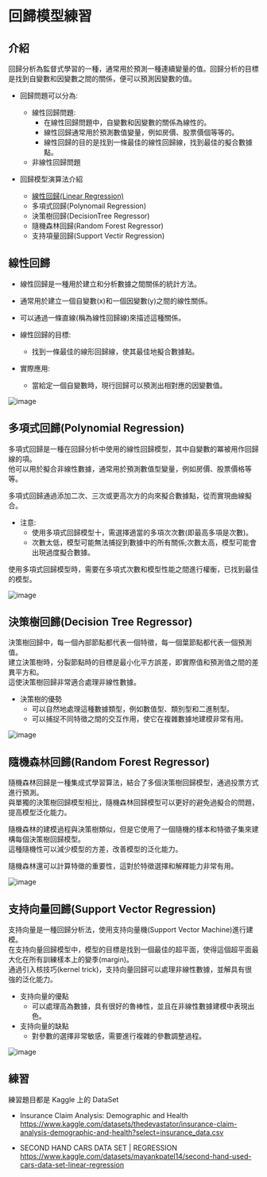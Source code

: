 # 回歸模型練習

## 介紹

回歸分析為監督式學習的一種，通常用於預測一種連續變量的值。回歸分析的目標是找到自變數和因變數之間的關係，便可以預測因變數的值。

- 回歸問題可以分為:

  - 線性回歸問題:
    - 在線性回歸問題中，自變數和因變數的關係為線性的。<br>
    - 線性回歸通常用於預測數值變量，例如房價、股票價個等等的。<br>
    - 線性回歸的目的是找到一條最佳的線性回歸線，找到最佳的擬合數據點。
  - 非線性回歸問題

- 回歸模型演算法介紹
  - [線性回歸(Linear Regression)](#線性回歸)
  - 多項式回歸(Polynomail Regression)
  - 決策樹回歸(DecisionTree Regressor)
  - 隨機森林回歸(Random Forest Regressor)
  - 支持項量回歸(Support Vectir Regression)

## 線性回歸

- 線性回歸是一種用於建立和分析數據之間關係的統計方法。
- 通常用於建立一個自變數(x)和一個因變數(y)之間的線性關係。
- 可以通過一條直線(稱為線性回歸線)來描述這種關係。

- 線性回歸的目標:

  - 找到一條最佳的線形回歸線，使其最佳地擬合數據點。

- 實際應用:
  - 當給定一個自變數時，現行回歸可以預測出相對應的因變數值。

![image](https://github.com/kaiser7410/ML-DL/blob/main/img/%E7%B7%9A%E6%80%A7.png)

## 多項式回歸(Polynomial Regression)

多項式回歸是一種在回歸分析中使用的線性回歸模型，其中自變數的冪被用作回歸線的項。<br>
他可以用於擬合非線性數據，通常用於預測數值型變量，例如房價、股票價格等等。

多項式回歸通過添加二次、三次或更高次方的向來擬合數據點，從而實現曲線擬合。

- 注意:
  - 使用多項式回歸模型十，需選擇適當的多項次次數(即最高多項是次數)。
  - 次數太低，模型可能無法捕捉到數據中的所有關係;次數太高，模型可能會出現過度擬合數據。

使用多項式回歸模型時，需要在多項式次數和模型性能之間進行權衡，已找到最佳的模型。

![image](https://github.com/kaiser7410/ML-DL/blob/main/img/%E5%A4%9A%E9%A0%85%E5%BC%8F.png)

## 決策樹回歸(Decision Tree Regressor)

決策樹回歸中，每一個內部節點都代表一個特徵，每一個葉節點都代表一個預測值。<br>
建立決策樹時，分裂節點時的目標是最小化平方誤差，即實際值和預測值之間的差異平方和。<br>
這使決策樹回歸非常適合處理非線性數據。

- 決策樹的優勢
  - 可以自然地處理這種數據類型，例如數值型、類別型和二進制型。
  - 可以捕捉不同特徵之間的交互作用，使它在複雜數據地建模非常有用。

![image](https://github.com/kaiser7410/ML-DL/blob/main/img/%E6%B1%BA%E7%AD%96%E6%A8%B9.png)

## 隨機森林回歸(Random Forest Regressor)

隨機森林回歸是一種集成式學習算法，結合了多個決策樹回歸模型，通過投票方式進行預測。<br>
與單獨的決策樹回歸模型相比，隨機森林回歸模型可以更好的避免過擬合的問題，提高模型泛化能力。

隨機森林的建模過程與決策樹類似，但是它使用了一個隨機的樣本和特徵子集來建構每個決策樹回歸模型。<br>
這種隨機性可以減少模型的方差，改善模型的泛化能力。

隨機森林還可以計算特徵的重要性，這對於特徵選擇和解釋能力非常有用。

![image](https://github.com/kaiser7410/ML-DL/blob/main/img/%E9%9A%A8%E6%A9%9F%E6%A3%AE%E6%9E%97.png)

## 支持向量回歸(Support Vector Regression)

支持向量是一種回歸分析法，使用支持向量機(Support Vector Machine)進行建模。<br>
在支持向量回歸模型中，模型的目標是找到一個最佳的超平面，使得這個超平面最大化在所有訓練樣本上的變季(margin)。<br>
通過引入核技巧(kernel trick)，支持向量回歸可以處理非線性數據，並解具有很強的泛化能力。

- 支持向量的優點
  - 可以處理高為數據，具有很好的魯棒性，並且在非線性數據建模中表現出色。
- 支持向量的缺點
  - 對參數的選擇非常敏感，需要進行複雜的參數調整過程。

![image](https://github.com/kaiser7410/ML-DL/blob/main/img/%E6%94%AF%E6%8C%81%E5%90%91%E9%87%8F.png)

## 練習

練習題目都是 Kaggle 上的 DataSet

- Insurance Claim Analysis: Demographic and Health<br>
  https://www.kaggle.com/datasets/thedevastator/insurance-claim-analysis-demographic-and-health?select=insurance_data.csv

- SECOND HAND CARS DATA SET | REGRESSION<br>
  https://www.kaggle.com/datasets/mayankpatel14/second-hand-used-cars-data-set-linear-regression
